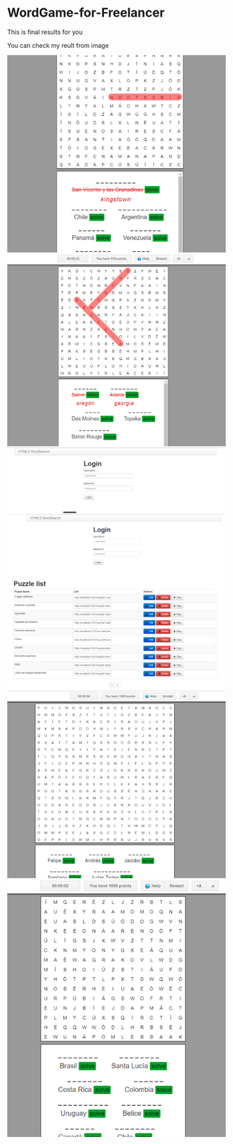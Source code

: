 # WordGame-for-Freelancer
This is final results for you

You can check my reult from image 



<img src="./Screenshot_3.png" />
<img src="./Screenshot_4.png" />
<img src="./Screenshot_5.png" />
<img src="./Screenshot_6.png" />
<img src="./Screenshot_7.png" />
<img src="./Screenshot_8.png" />
<img src="./Screenshot_9.png" />
